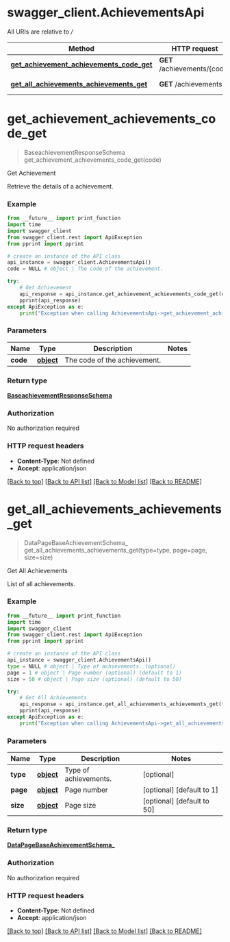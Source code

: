 # swagger_client.AchievementsApi

All URIs are relative to */*

Method | HTTP request | Description
------------- | ------------- | -------------
[**get_achievement_achievements_code_get**](AchievementsApi.md#get_achievement_achievements_code_get) | **GET** /achievements/{code} | Get Achievement
[**get_all_achievements_achievements_get**](AchievementsApi.md#get_all_achievements_achievements_get) | **GET** /achievements | Get All Achievements

# **get_achievement_achievements_code_get**
> BaseachievementResponseSchema get_achievement_achievements_code_get(code)

Get Achievement

Retrieve the details of a achievement.

### Example
```python
from __future__ import print_function
import time
import swagger_client
from swagger_client.rest import ApiException
from pprint import pprint

# create an instance of the API class
api_instance = swagger_client.AchievementsApi()
code = NULL # object | The code of the achievement.

try:
    # Get Achievement
    api_response = api_instance.get_achievement_achievements_code_get(code)
    pprint(api_response)
except ApiException as e:
    print("Exception when calling AchievementsApi->get_achievement_achievements_code_get: %s\n" % e)
```

### Parameters

Name | Type | Description  | Notes
------------- | ------------- | ------------- | -------------
 **code** | [**object**](.md)| The code of the achievement. | 

### Return type

[**BaseachievementResponseSchema**](BaseachievementResponseSchema.md)

### Authorization

No authorization required

### HTTP request headers

 - **Content-Type**: Not defined
 - **Accept**: application/json

[[Back to top]](#) [[Back to API list]](../README.md#documentation-for-api-endpoints) [[Back to Model list]](../README.md#documentation-for-models) [[Back to README]](../README.md)

# **get_all_achievements_achievements_get**
> DataPageBaseAchievementSchema_ get_all_achievements_achievements_get(type=type, page=page, size=size)

Get All Achievements

List of all achievements.

### Example
```python
from __future__ import print_function
import time
import swagger_client
from swagger_client.rest import ApiException
from pprint import pprint

# create an instance of the API class
api_instance = swagger_client.AchievementsApi()
type = NULL # object | Type of achievements. (optional)
page = 1 # object | Page number (optional) (default to 1)
size = 50 # object | Page size (optional) (default to 50)

try:
    # Get All Achievements
    api_response = api_instance.get_all_achievements_achievements_get(type=type, page=page, size=size)
    pprint(api_response)
except ApiException as e:
    print("Exception when calling AchievementsApi->get_all_achievements_achievements_get: %s\n" % e)
```

### Parameters

Name | Type | Description  | Notes
------------- | ------------- | ------------- | -------------
 **type** | [**object**](.md)| Type of achievements. | [optional] 
 **page** | [**object**](.md)| Page number | [optional] [default to 1]
 **size** | [**object**](.md)| Page size | [optional] [default to 50]

### Return type

[**DataPageBaseAchievementSchema_**](DataPageBaseAchievementSchema_.md)

### Authorization

No authorization required

### HTTP request headers

 - **Content-Type**: Not defined
 - **Accept**: application/json

[[Back to top]](#) [[Back to API list]](../README.md#documentation-for-api-endpoints) [[Back to Model list]](../README.md#documentation-for-models) [[Back to README]](../README.md)

